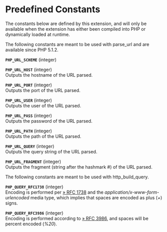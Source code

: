 Predefined Constants
====================

The constants below are defined by this extension, and will only be
available when the extension has either been compiled into PHP or
dynamically loaded at runtime.

The following constants are meant to be used with <span
class="function">parse\_url</span> and are available since PHP 5.1.2.

**`PHP_URL_SCHEME`** (<span class="type">integer</span>)  
<span class="simpara"> </span>

**`PHP_URL_HOST`** (<span class="type">integer</span>)  
<span class="simpara"> Outputs the hostname of the URL parsed. </span>

**`PHP_URL_PORT`** (<span class="type">integer</span>)  
<span class="simpara"> Outputs the port of the URL parsed. </span>

**`PHP_URL_USER`** (<span class="type">integer</span>)  
<span class="simpara"> Outputs the user of the URL parsed. </span>

**`PHP_URL_PASS`** (<span class="type">integer</span>)  
<span class="simpara"> Outputs the password of the URL parsed. </span>

**`PHP_URL_PATH`** (<span class="type">integer</span>)  
<span class="simpara"> Outputs the path of the URL parsed. </span>

**`PHP_URL_QUERY`** (<span class="type">integer</span>)  
<span class="simpara"> Outputs the query string of the URL parsed.
</span>

**`PHP_URL_FRAGMENT`** (<span class="type">integer</span>)  
<span class="simpara"> Outputs the fragment (string after the
hashmark \#) of the URL parsed. </span>

The following constants are meant to be used with <span
class="function">http\_build\_query</span>.

**`PHP_QUERY_RFC1738`** (<span class="type">integer</span>)  
<span class="simpara"> Encoding is performed per
<a href="http://www.faqs.org/rfcs/rfc1738" class="link external">» RFC 1738</a>
and the *application/x-www-form-urlencoded* media type, which implies
that spaces are encoded as plus (*+*) signs. </span>

**`PHP_QUERY_RFC3986`** (<span class="type">integer</span>)  
<span class="simpara"> Encoding is performed according to
<a href="http://www.faqs.org/rfcs/rfc3986" class="link external">» RFC 3986</a>,
and spaces will be percent encoded (*%20*). </span>
